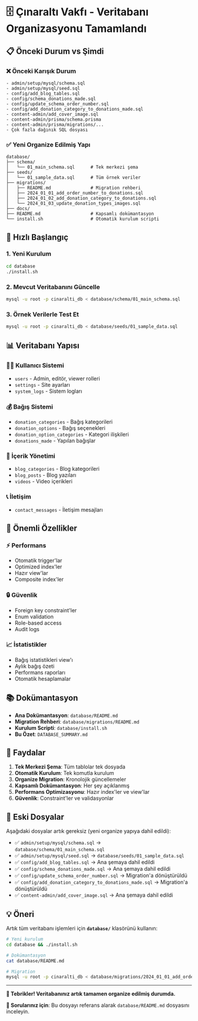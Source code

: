 # 🗄️ Çınaraltı Vakfı - Veritabanı Organizasyonu Tamamlandı

## 📋 Önceki Durum vs Şimdi

### ❌ Önceki Karışık Durum

```
- admin/setup/mysql/schema.sql
- admin/setup/mysql/seed.sql
- config/add_blog_tables.sql
- config/schema_donations_made.sql
- config/update_schema_order_number.sql
- config/add_donation_category_to_donations_made.sql
- content-admin/add_cover_image.sql
- content-admin/prisma/schema.prisma
- content-admin/prisma/migrations/...
- Çok fazla dağınık SQL dosyası
```

### ✅ Yeni Organize Edilmiş Yapı

```
database/
├── schema/
│   └── 01_main_schema.sql      # Tek merkezi şema
├── seeds/
│   └── 01_sample_data.sql      # Tüm örnek veriler
├── migrations/
│   ├── README.md               # Migration rehberi
│   ├── 2024_01_01_add_order_number_to_donations.sql
│   ├── 2024_01_02_add_donation_category_to_donations.sql
│   └── 2024_01_03_update_donation_types_images.sql
├── docs/
├── README.md                   # Kapsamlı dokümantasyon
└── install.sh                  # Otomatik kurulum scripti
```

## 🚀 Hızlı Başlangıç

### 1. Yeni Kurulum

```bash
cd database
./install.sh
```

### 2. Mevcut Veritabanını Güncelle

```bash
mysql -u root -p cinaralti_db < database/schema/01_main_schema.sql
```

### 3. Örnek Verilerle Test Et

```bash
mysql -u root -p cinaralti_db < database/seeds/01_sample_data.sql
```

## 📊 Veritabanı Yapısı

### 🧑‍💼 Kullanıcı Sistemi

- `users` - Admin, editör, viewer rolleri
- `settings` - Site ayarları
- `system_logs` - Sistem logları

### 💰 Bağış Sistemi

- `donation_categories` - Bağış kategorileri
- `donation_options` - Bağış seçenekleri
- `donation_option_categories` - Kategori ilişkileri
- `donations_made` - Yapılan bağışlar

### 📝 İçerik Yönetimi

- `blog_categories` - Blog kategorileri
- `blog_posts` - Blog yazıları
- `videos` - Video içerikleri

### 📞 İletişim

- `contact_messages` - İletişim mesajları

## 🔧 Önemli Özellikler

### ⚡ Performans

- Otomatik trigger'lar
- Optimized index'ler
- Hazır view'lar
- Composite index'ler

### 🔒 Güvenlik

- Foreign key constraint'ler
- Enum validation
- Role-based access
- Audit logs

### 📈 İstatistikler

- Bağış istatistikleri view'ı
- Aylık bağış özeti
- Performans raporları
- Otomatik hesaplamalar

## 📚 Dokümantasyon

- **Ana Dokümantasyon**: `database/README.md`
- **Migration Rehberi**: `database/migrations/README.md`
- **Kurulum Scripti**: `database/install.sh`
- **Bu Özet**: `DATABASE_SUMMARY.md`

## 🎯 Faydalar

1. **Tek Merkezi Şema**: Tüm tablolar tek dosyada
2. **Otomatik Kurulum**: Tek komutla kurulum
3. **Organize Migration**: Kronolojik güncellemeler
4. **Kapsamlı Dokümantasyon**: Her şey açıklanmış
5. **Performans Optimizasyonu**: Hazır index'ler ve view'lar
6. **Güvenlik**: Constraint'ler ve validasyonlar

## 🔄 Eski Dosyalar

Aşağıdaki dosyalar artık gereksiz (yeni organize yapıya dahil edildi):

- ✅ `admin/setup/mysql/schema.sql` → `database/schema/01_main_schema.sql`
- ✅ `admin/setup/mysql/seed.sql` → `database/seeds/01_sample_data.sql`
- ✅ `config/add_blog_tables.sql` → Ana şemaya dahil edildi
- ✅ `config/schema_donations_made.sql` → Ana şemaya dahil edildi
- ✅ `config/update_schema_order_number.sql` → Migration'a dönüştürüldü
- ✅ `config/add_donation_category_to_donations_made.sql` → Migration'a dönüştürüldü
- ✅ `content-admin/add_cover_image.sql` → Ana şemaya dahil edildi

## 💡 Öneri

Artık tüm veritabanı işlemleri için **`database/`** klasörünü kullanın:

```bash
# Yeni kurulum
cd database && ./install.sh

# Dokümantasyon
cat database/README.md

# Migration
mysql -u root -p cinaralti_db < database/migrations/2024_01_01_add_order_number_to_donations.sql
```

---

**🎉 Tebrikler! Veritabanınız artık tamamen organize edilmiş durumda.**

**📧 Sorularınız için**: Bu dosyayı referans alarak `database/README.md` dosyasını inceleyin.
